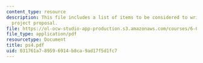 ```yaml
---
content_type: resource
description: This file includes a list of items to be considered to write a small
  project proposal.
file: https://ol-ocw-studio-app-production.s3.amazonaws.com/courses/6-096-algorithms-for-computational-biology-spring-2005/031761a789596914b8ca9ad17f5d1fc7_ps4.pdf
file_type: application/pdf
resourcetype: Document
title: ps4.pdf
uid: 031761a7-8959-6914-b8ca-9ad17f5d1fc7
---
```

